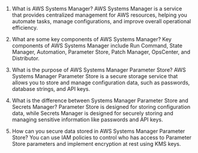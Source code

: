 1. What is AWS Systems Manager?
AWS Systems Manager is a service that provides centralized management for AWS resources, helping you automate tasks, manage configurations, and improve overall operational efficiency.

2. What are some key components of AWS Systems Manager?
Key components of AWS Systems Manager include Run Command, State Manager, Automation, Parameter Store, Patch Manager, OpsCenter, and Distributor.

3. What is the purpose of AWS Systems Manager Parameter Store?
AWS Systems Manager Parameter Store is a secure storage service that allows you to store and manage configuration data, such as passwords, database strings, and API keys.
4. What is the difference between Systems Manager Parameter Store and Secrets Manager?
Parameter Store is designed for storing configuration data, while Secrets Manager is designed for securely storing and managing sensitive information like passwords and API keys.
5. How can you secure data stored in AWS Systems Manager Parameter Store?
You can use IAM policies to control who has access to Parameter Store parameters and implement encryption at rest using KMS keys.